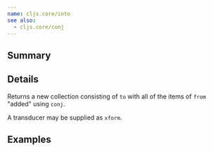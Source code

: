 ```yaml
---
name: cljs.core/into
see also:
  - cljs.core/conj
---
```


## Summary

## Details

Returns a new collection consisting of `to` with all of the items of `from`
"added" using `conj`.

A transducer may be supplied as `xform`.

## Examples
